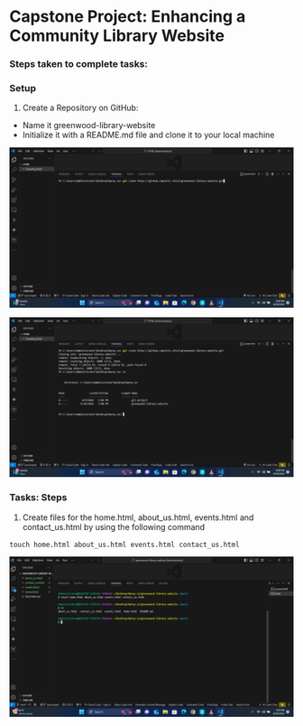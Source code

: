# Capstone Project: Enhancing a Community Library Website

### Steps taken to complete tasks:

### Setup

1. Create a Repository on GitHub:
+ Name it greenwood-library-website
+ Initialize it with a README.md file and clone it to your local machine

![GitHub_Repo_Clone_1](/Capstone_Project_Git/Images/GitHub_Repo_Clone_1.png)

![GitHub_Repo_Clone_2](/Capstone_Project_Git/Images/GitHub_Repo_Clone_2.png)



### Tasks: Steps

1. Create files for the home.html, about_us.html, events.html and contact_us.html by using the following command

```
touch home.html about_us.html events.html contact_us.html
```

![Create_webpage_files](/Capstone_Project_Git/Images/Create_webpage_files.png)
